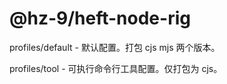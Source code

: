 # @hz-9/heft-node-rig

profiles/default - 默认配置。打包 cjs mjs 两个版本。

profiles/tool    - 可执行命令行工具配置。仅打包为 cjs。
